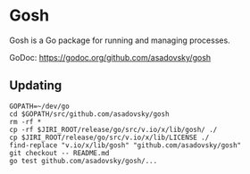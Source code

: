 # Gosh

Gosh is a Go package for running and managing processes.

GoDoc: https://godoc.org/github.com/asadovsky/gosh

## Updating

    GOPATH=~/dev/go
    cd $GOPATH/src/github.com/asadovsky/gosh
    rm -rf *
    cp -rf $JIRI_ROOT/release/go/src/v.io/x/lib/gosh/ ./
    cp $JIRI_ROOT/release/go/src/v.io/x/lib/LICENSE ./
    find-replace "v.io/x/lib/gosh" "github.com/asadovsky/gosh"
    git checkout -- README.md
    go test github.com/asadovsky/gosh/...
